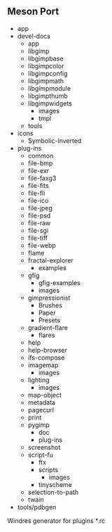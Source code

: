 Meson Port
-----------

* app
* devel-docs
  * app
  * libgimp
  * libgimpbase
  * libgimpcolor
  * libgimpconfig
  * libgimpmath
  * libgimpmodule
  * libgimpthumb
  * libgimpwidgets
    * images
    * tmpl
  * tools
* icons
  * Symbolic-Inverted
* plug-ins
  * common
  * file-bmp
  * file-exr
  * file-faxg3
  * file-fits
  * file-fli
  * file-ico
  * file-jpeg
  * file-psd
  * file-raw
  * file-sgi
  * file-tiff
  * file-webp
  * flame
  * fractal-explorer
    * examples
  * gfig
    * gfig-examples
    * images
  * gimpressionist
    * Brushes
    * Paper
    * Presets
  * gradient-flare
    * flares
  * help
  * help-browser
  * ifs-compose
  * imagemap
    * images
  * lighting
    * images
  * map-object
  * metadata
  * pagecurl
  * print
  * pygimp
    * doc
    * plug-ins
  * screenshot
  * script-fu
    * ftx
    * scripts
      * images
    * tinyscheme
  * selection-to-path
  * twain
* tools/pdbgen


Windres generator for plugins *.rc

